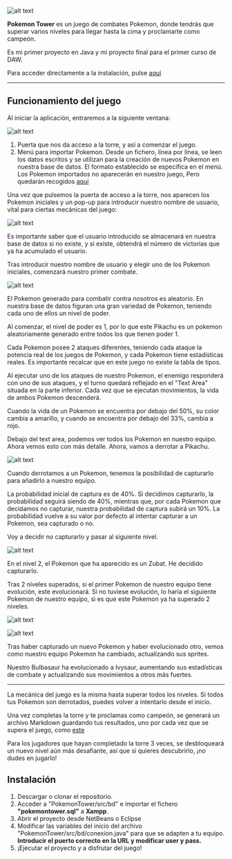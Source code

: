 ![alt text](PokemonTower/documentation/logo.png)

<b>Pokemon Tower</b> es un juego de combates Pokemon, donde tendrás que superar varios niveles para llegar hasta la cima y proclamarte como campeón.

Es mi primer proyecto en Java y mi proyecto final para el primer curso de DAW.

Para acceder directamente a la instalación, pulse [aquí](#instalación)

----------------------

## Funcionamiento del juego

Al iniciar la aplicación, entraremos a la siguiente ventana:

![alt text](PokemonTower/documentation/1.png)

1. Puerta que nos da acceso a la torre, y así a comenzar el juego.
2. Menú para importar Pokemon. Desde un fichero, línea por línea, se leen los datos escritos y se utilizan para la creación de nuevos Pokemon en nuestra base de datos. El formato establecido se especifica en el menú. Los Pokemon importados no aparecerán en nuestro juego, Pero quedarán recogidos [aquí](PokemonTower/src/import/importeds.md)

Una vez que pulsemos la puerta de acceso a la torre, nos aparecen los Pokemon iniciales y un pop-up para introducir nuestro nombre de usuario, vital para ciertas mecánicas del juego:

![alt text](PokemonTower/documentation/2.png)

Es importante saber que el usuario introducido se almacenará en nuestra base de datos si no existe, y si existe, obtendrá el número de victorias que ya ha acumulado el usuario.

Tras introducir nuestro nombre de usuario y elegir uno de los Pokemon iniciales, comenzará nuestro primer combate.

![alt text](PokemonTower/documentation/3.png)

El Pokemon generado para combatir contra nosotros es aleatorio. En nuestra base de datos figuran una gran variedad de Pokemon, teniendo cada uno de ellos un nivel de poder.

Al comenzar, el nivel de poder es 1, por lo que este Pikachu es un pokemon aleatoriamente generado entre todos los que tienen poder 1.

Cada Pokemon posee 2 ataques diferentes, teniendo cada ataque la potencia real de los juegos de Pokemon, y cada Pokemon tiene estadísticas reales. Es importante recalcar que en este juego no existe la tabla de tipos.

Al ejecutar uno de los ataques de nuestro Pokemon, el enemigo responderá con uno de sus ataques, y el turno quedará reflejado en el "Text Area" situada en la parte inferior. Cada vez que se ejecutan movimientos, la vida de ambos Pokemon descenderá.

Cuando la vida de un Pokemon se encuentra por debajo del 50%, su color cambia a amarillo, y cuando se encuentra por debajo del 33%, cambia a rojo.

Debajo del text area, podemos ver todos los Pokemon en nuestro equipo. Ahora vemos esto con más detalle. Ahora, vamos a derrotar a Pikachu.

![alt text](PokemonTower/documentation/4.png)

Cuando derrotamos a un Pokemon, tenemos la posibilidad de capturarlo para añadirlo a nuestro equipo. 

La probabilidad inicial de captura es de 40%. Si decidimos capturarlo, la probabilidad seguirá siendo de 40%, mientras que, por cada Pokemon que decidamos no capturar, nuestra probabilidad de captura subirá un 10%. La probabilidad vuelve a su valor por defecto al intentar capturar a un Pokemon, sea capturado o no.

Voy a decidir no capturarlo y pasar al siguiente nivel.

![alt text](PokemonTower/documentation/5.png)

En el nivel 2, el Pokemon que ha aparecido es un Zubat. He decidido capturarlo.

Tras 2 niveles superados, si el primer Pokemon de nuestro equipo tiene evolución, este evolucionará. Si no tuviese evolución, lo haría el siguiente Pokemon de nuestro equipo, si es que este Pokemon ya ha superado 2 niveles.

![alt text](PokemonTower/documentation/6.png)

![alt text](PokemonTower/documentation/7.png)

Tras haber capturado un nuevo Pokemon y haber evolucionado otro, vemos como nuestro equipo Pokemon ha cambiado, actualizando sus sprites.

Nuestro Bulbasaur ha evolucionado a Ivysaur, aumentando sus estadísticas de combate y actualizando sus movimientos a otros más fuertes.

----------------

La mecánica del juego es la misma hasta superar todos los niveles. Si todos tus Pokemon son derrotados, puedes volver a intentarlo desde el inicio.

Una vez completas la torre y te proclamas como campeón, se generará un archivo Markdown guardando tus resultados, uno por cada vez que se supera el juego, como [este](PokemonTower/src/victoryLogs/mpacheco1.md)

Para los jugadores que hayan completado la torre 3 veces, se desbloqueará un nuevo nivel aún más desafiante, así que si quieres descubrirlo, ¡no dudes en jugarlo!


## Instalación

1. Descargar o clonar el repositorio.
2. Acceder a "PokemonTower/src/bd" e importar el fichero <b>"pokemontower.sql"</b> a <b>Xampp</b>.
3. Abrir el proyecto desde NetBeans o Eclipse
4. Modificar las variables del inicio del archivo "PokemonTower/src/bd/conexion.java" para que se adapten a tu equipo. <b>Introducir el puerto correcto en la URL y modificar user y pass.</b>
5. ¡Ejecutar el proyecto y a disfrutar del juego!
